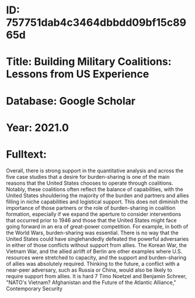 # ID: 757751dab4c3464dbbdd09bf15c8965d
# Title: Building Military Coalitions: Lessons from US Experience
# Database: Google Scholar
# Year: 2021.0
# Fulltext:
Overall, there is strong support in the quantitative analysis and across the five case studies that a desire for burden-sharing is one of the main reasons that the United States chooses to operate through coalitions.
Notably, these coalitions often reflect the balance of capabilities, with the United States shouldering the majority of the burden and partners and allies filling in niche capabilities and logistical support.
This does not diminish the importance of those partners or the role of burden-sharing in coalition formation, especially if we expand the aperture to consider interventions that occurred prior to 1946 and those that the United States might face going forward in an era of great-power competition.
For example, in both of the World Wars, burden-sharing was essential.
There is no way that the United States could have singlehandedly defeated the powerful adversaries in either of those conflicts without support from allies.
The Korean War, the Vietnam War, and the allied airlift of Berlin are other examples where U.S. resources were stretched to capacity, and the support and burden-sharing of allies was absolutely required.
Thinking to the future, a conflict with a near-peer adversary, such as Russia or China, would also be likely to require support from allies.
It is hard 7 Timo Noetzel and Benjamin Schreer, "NATO's Vietnam?
Afghanistan and the Future of the Atlantic Alliance," Contemporary Security